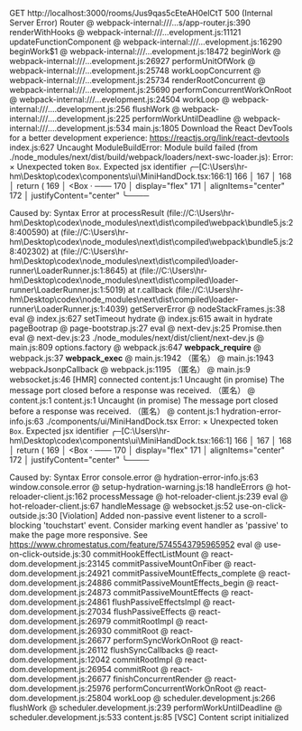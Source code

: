   GET http://localhost:3000/rooms/Jus9qas5cEteAH0elCtT 500 (Internal Server Error)
Router @ webpack-internal:///…s/app-router.js:390
renderWithHooks @ webpack-internal:///…evelopment.js:11121
updateFunctionComponent @ webpack-internal:///…evelopment.js:16290
beginWork$1 @ webpack-internal:///…evelopment.js:18472
beginWork @ webpack-internal:///…evelopment.js:26927
performUnitOfWork @ webpack-internal:///…evelopment.js:25748
workLoopConcurrent @ webpack-internal:///…evelopment.js:25734
renderRootConcurrent @ webpack-internal:///…evelopment.js:25690
performConcurrentWorkOnRoot @ webpack-internal:///…evelopment.js:24504
workLoop @ webpack-internal:///….development.js:256
flushWork @ webpack-internal:///….development.js:225
performWorkUntilDeadline @ webpack-internal:///….development.js:534
main.js:1805 Download the React DevTools for a better development experience: https://reactjs.org/link/react-devtools
index.js:627 Uncaught ModuleBuildError: Module build failed (from ./node_modules/next/dist/build/webpack/loaders/next-swc-loader.js):
Error: 
  × Unexpected token `Box`. Expected jsx identifier
     ╭─[C:\Users\hr-hm\Desktop\codex\components\ui\MiniHandDock.tsx:166:1]
 166 │ 
 167 │ 
 168 │   return (
 169 │     <Box
     ·      ───
 170 │       display="flex"
 171 │       alignItems="center"
 172 │       justifyContent="center"
     ╰────


Caused by:
    Syntax Error
    at processResult (file://C:\Users\hr-hm\Desktop\codex\node_modules\next\dist\compiled\webpack\bundle5.js:28:400590)
    at <unknown> (file://C:\Users\hr-hm\Desktop\codex\node_modules\next\dist\compiled\webpack\bundle5.js:28:402302)
    at <unknown> (file://C:\Users\hr-hm\Desktop\codex\node_modules\next\dist\compiled\loader-runner\LoaderRunner.js:1:8645)
    at <unknown> (file://C:\Users\hr-hm\Desktop\codex\node_modules\next\dist\compiled\loader-runner\LoaderRunner.js:1:5019)
    at r.callback (file://C:\Users\hr-hm\Desktop\codex\node_modules\next\dist\compiled\loader-runner\LoaderRunner.js:1:4039)
getServerError @ nodeStackFrames.js:38
eval @ index.js:627
setTimeout
hydrate @ index.js:615
await in hydrate
pageBootrap @ page-bootstrap.js:27
eval @ next-dev.js:25
Promise.then
eval @ next-dev.js:23
./node_modules/next/dist/client/next-dev.js @ main.js:809
options.factory @ webpack.js:647
__webpack_require__ @ webpack.js:37
__webpack_exec__ @ main.js:1942
（匿名） @ main.js:1943
webpackJsonpCallback @ webpack.js:1195
（匿名） @ main.js:9
websocket.js:46 [HMR] connected
content.js:1 Uncaught (in promise) The message port closed before a response was received.
（匿名） @ content.js:1
content.js:1 Uncaught (in promise) The message port closed before a response was received.
（匿名） @ content.js:1
hydration-error-info.js:63 ./components/ui/MiniHandDock.tsx
Error: 
  × Unexpected token `Box`. Expected jsx identifier
     ╭─[C:\Users\hr-hm\Desktop\codex\components\ui\MiniHandDock.tsx:166:1]
 166 │ 
 167 │ 
 168 │   return (
 169 │     <Box
     ·      ───
 170 │       display="flex"
 171 │       alignItems="center"
 172 │       justifyContent="center"
     ╰────

Caused by:
    Syntax Error
console.error @ hydration-error-info.js:63
window.console.error @ setup-hydration-warning.js:18
handleErrors @ hot-reloader-client.js:162
processMessage @ hot-reloader-client.js:239
eval @ hot-reloader-client.js:67
handleMessage @ websocket.js:52
use-on-click-outside.js:30 [Violation] Added non-passive event listener to a scroll-blocking 'touchstart' event. Consider marking event handler as 'passive' to make the page more responsive. See https://www.chromestatus.com/feature/5745543795965952
eval @ use-on-click-outside.js:30
commitHookEffectListMount @ react-dom.development.js:23145
commitPassiveMountOnFiber @ react-dom.development.js:24921
commitPassiveMountEffects_complete @ react-dom.development.js:24886
commitPassiveMountEffects_begin @ react-dom.development.js:24873
commitPassiveMountEffects @ react-dom.development.js:24861
flushPassiveEffectsImpl @ react-dom.development.js:27034
flushPassiveEffects @ react-dom.development.js:26979
commitRootImpl @ react-dom.development.js:26930
commitRoot @ react-dom.development.js:26677
performSyncWorkOnRoot @ react-dom.development.js:26112
flushSyncCallbacks @ react-dom.development.js:12042
commitRootImpl @ react-dom.development.js:26954
commitRoot @ react-dom.development.js:26677
finishConcurrentRender @ react-dom.development.js:25976
performConcurrentWorkOnRoot @ react-dom.development.js:25804
workLoop @ scheduler.development.js:266
flushWork @ scheduler.development.js:239
performWorkUntilDeadline @ scheduler.development.js:533
content.js:85 [VSC] Content script initialized
